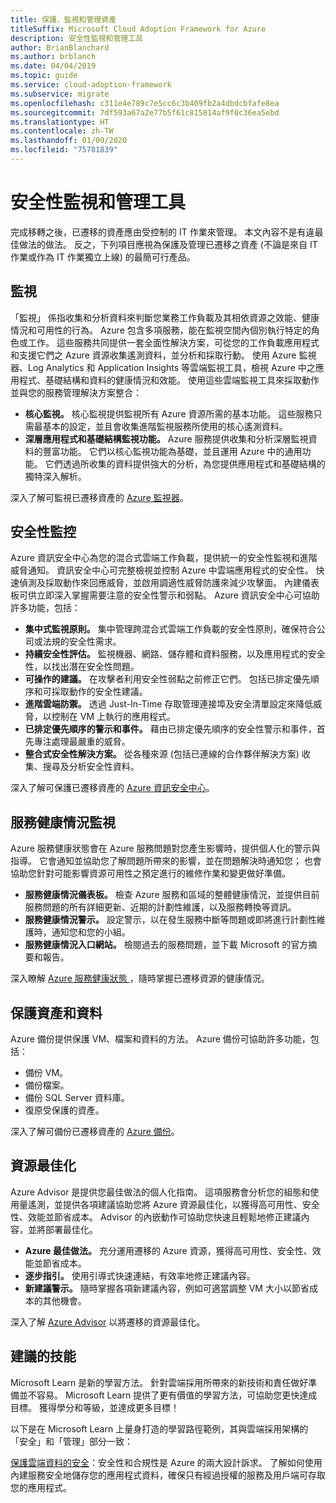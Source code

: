 ```yaml
---
title: 保護、監視和管理資產
titleSuffix: Microsoft Cloud Adoption Framework for Azure
description: 安全性監視和管理工具
author: BrianBlanchard
ms.author: brblanch
ms.date: 04/04/2019
ms.topic: guide
ms.service: cloud-adoption-framework
ms.subservice: migrate
ms.openlocfilehash: c311e4e789c7e5cc6c3b409fb2a4dbdcbfafe8ea
ms.sourcegitcommit: 7df593a67a2e77b5f61c815814af9f0c36ea5ebd
ms.translationtype: HT
ms.contentlocale: zh-TW
ms.lasthandoff: 01/09/2020
ms.locfileid: "75781839"
---
```

# <a name="secure-monitoring-and-management-tools"></a>安全性監視和管理工具

完成移轉之後，已遷移的資產應由受控制的 IT 作業來管理。 本文內容不是有違最佳做法的做法。 反之，下列項目應視為保護及管理已遷移之資產 (不論是來自 IT 作業或作為 IT 作業獨立上線) 的最簡可行產品。

## <a name="monitoring"></a>監視

「監視」  係指收集和分析資料來判斷您業務工作負載及其相依資源之效能、健康情況和可用性的行為。 Azure 包含多項服務，能在監視空間內個別執行特定的角色或工作。 這些服務共同提供一套全面性解決方案，可從您的工作負載應用程式和支援它們之 Azure 資源收集遙測資料，並分析和採取行動。 使用 Azure 監視器、Log Analytics 和 Application Insights 等雲端監視工具，檢視 Azure 中之應用程式、基礎結構和資料的健康情況和效能。 使用這些雲端監視工具來採取動作並與您的服務管理解決方案整合：

- **核心監視。** 核心監視提供監視所有 Azure 資源所需的基本功能。 這些服務只需最基本的設定，並且會收集進階監視服務所使用的核心遙測資料。
- **深層應用程式和基礎結構監視功能。** Azure 服務提供收集和分析深層監視資料的豐富功能。 它們以核心監視功能為基礎，並且運用 Azure 中的通用功能。 它們透過所收集的資料提供強大的分析，為您提供應用程式和基礎結構的獨特深入解析。

深入了解可監視已遷移資產的 [Azure 監視器](https://docs.microsoft.com/azure/azure-monitor/overview)。

## <a name="security-monitoring"></a>安全性監控

Azure 資訊安全中心為您的混合式雲端工作負載，提供統一的安全性監視和進階威脅通知。 資訊安全中心可完整檢視並控制 Azure 中雲端應用程式的安全性。 快速偵測及採取動作來回應威脅，並啟用調適性威脅防護來減少攻擊面。 內建儀表板可供立即深入掌握需要注意的安全性警示和弱點。 Azure 資訊安全中心可協助許多功能，包括：

- **集中式監視原則。** 集中管理跨混合式雲端工作負載的安全性原則，確保符合公司或法規的安全性需求。
- **持續安全性評估。** 監視機器、網路、儲存體和資料服務，以及應用程式的安全性，以找出潛在安全性問題。
- **可操作的建議。** 在攻擊者利用安全性弱點之前修正它們。 包括已排定優先順序和可採取動作的安全性建議。
- **進階雲端防禦。** 透過 Just-In-Time 存取管理連接埠及安全清單設定來降低威脅，以控制在 VM 上執行的應用程式。
- **已排定優先順序的警示和事件。** 藉由已排定優先順序的安全性警示和事件，首先專注處理最嚴重的威脅。
- **整合式安全性解決方案。** 從各種來源 (包括已連線的合作夥伴解決方案) 收集、搜尋及分析安全性資料。

深入了解可保護已遷移資產的 [Azure 資訊安全中心](https://docs.microsoft.com/azure/security-center)。

## <a name="service-health-monitoring"></a>服務健康情況監視

Azure 服務健康狀態會在 Azure 服務問題對您產生影響時，提供個人化的警示與指導。 它會通知並協助您了解問題所帶來的影響，並在問題解決時通知您； 也會協助您針對可能影響資源可用性之預定進行的維修作業和變更做好準備。

- **服務健康情況儀表板。** 檢查 Azure 服務和區域的整體健康情況，並提供目前服務問題的所有詳細更新、近期的計劃性維護，以及服務轉換等資訊。
- **服務健康情況警示。** 設定警示，以在發生服務中斷等問題或即將進行計劃性維護時，通知您和您的小組。
- **服務健康情況入口網站。** 檢閱過去的服務問題，並下載 Microsoft 的官方摘要和報告。

深入瞭解 [Azure 服務健康狀態 ](https://docs.microsoft.com/azure/service-health)，隨時掌握已遷移資源的健康情況。

## <a name="protect-assets-and-data"></a>保護資產和資料

Azure 備份提供保護 VM、檔案和資料的方法。 Azure 備份可協助許多功能，包括：

- 備份 VM。
- 備份檔案。
- 備份 SQL Server 資料庫。
- 復原受保護的資產。

深入了解可備份已遷移資產的 [Azure 備份](https://docs.microsoft.com/azure/backup)。

## <a name="optimize-resources"></a>資源最佳化

Azure Advisor 是提供您最佳做法的個人化指南。 這項服務會分析您的組態和使用量遙測，並提供各項建議協助您將 Azure 資源最佳化，以獲得高可用性、安全性、效能並節省成本。 Advisor 的內嵌動作可協助您快速且輕鬆地修正建議內容，並將部署最佳化。

- **Azure 最佳做法。** 充分運用遷移的 Azure 資源，獲得高可用性、安全性、效能並節省成本。
- **逐步指引。** 使用引導式快速連結，有效率地修正建議內容。
- **新建議警示。** 隨時掌握各項新建議內容，例如可適當調整 VM 大小以節省成本的其他機會。

深入了解 [Azure Advisor](https://docs.microsoft.com/azure/advisor/advisor-overview) 以將遷移的資源最佳化。

## <a name="suggested-skills"></a>建議的技能

Microsoft Learn 是新的學習方法。 針對雲端採用所帶來的新技術和責任做好準備並不容易。 Microsoft Learn 提供了更有價值的學習方法，可協助您更快達成目標。 獲得學分和等級，並達成更多目標！

以下是在 Microsoft Learn 上量身打造的學習路徑範例，其與雲端採用架構的「安全」和「管理」部分一致： 

[保護雲端資料的安全](https://docs.microsoft.com/learn/paths/secure-your-cloud-data/)：安全性和合規性是 Azure 的兩大設計訴求。 了解如何使用內建服務安全地儲存您的應用程式資料，確保只有經過授權的服務及用戶端可存取您的應用程式。
